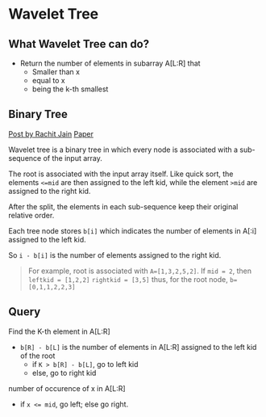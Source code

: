 Wavelet Tree
===

What Wavelet Tree can do?
---

* Return the number of elements in subarray A[L:R] that
  * Smaller than x
  * equal to x
  * being the k-th smallest

Binary Tree
---
[Post by Rachit Jain](http://rachitiitr.blogspot.com/2017/06/wavelet-trees-wavelet-trees-editorial.html)
[Paper](https://users.dcc.uchile.cl/~jperez/papers/ioiconf16.pdf)

Wavelet tree is a binary tree in which every node is associated with a sub-sequence of the input array.

The root is associated with the input array itself. Like quick sort, the elements `<=mid` are then assigned to the left kid, 
while the element `>mid` are assigned to the right kid. 

After the split, the elements in each sub-sequence keep their original relative order.

Each tree node stores `b[i]` which indicates the number of elements in A[:i] assigned to the left kid.

So `i - b[i]` is the number of elements assigned to the right kid.

> For example, root is associated with `A=[1,3,2,5,2]`. If `mid = 2`, then
> `leftkid = [1,2,2]`
> `rightkid = [3,5]`
> thus, for the root node,
> `b=[0,1,1,2,2,3]`

Query
---

Find the K-th element in A[L:R]
* `b[R] - b[L]` is the number of elements in A[L:R] assigned to the left kid of the root
   * if `K > b[R] - b[L]`, go to left kid
   * else, go to right kid

number of occurence of x in A[L:R]
* if `x <= mid`, go left; else go right.





